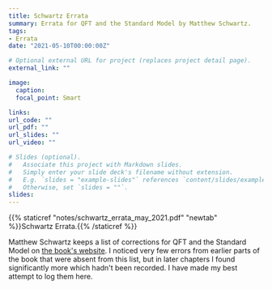 ```yaml
---
title: Schwartz Errata
summary: Errata for QFT and the Standard Model by Matthew Schwartz.
tags:
- Errata
date: "2021-05-10T00:00:00Z"

# Optional external URL for project (replaces project detail page).
external_link: ""

image:
  caption:
  focal_point: Smart

links:
url_code: ""
url_pdf: ""
url_slides: ""
url_video: ""

# Slides (optional).
#   Associate this project with Markdown slides.
#   Simply enter your slide deck's filename without extension.
#   E.g. `slides = "example-slides"` references `content/slides/example-slides.md`.
#   Otherwise, set `slides = ""`.
slides:
---
```


{{% staticref "notes/schwartz_errata_may_2021.pdf" "newtab" %}}Schwartz Errata.{{% /staticref %}}

Matthew Schwartz keeps a list of corrections for QFT and the Standard Model on [the book's website](https://schwartzqft.fas.harvard.edu/corrections). I noticed very few errors from earlier parts of the book that were absent from this list, but in later chapters I found significantly more which hadn't been recorded. I have made my best attempt to log them here.
